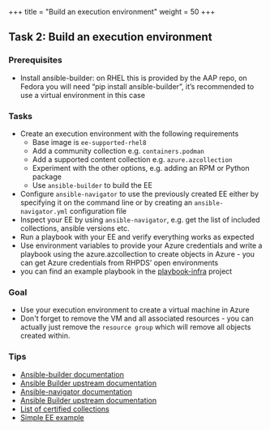 +++
title = "Build an execution environment"
weight = 50
+++

## Task 2: Build an execution environment

### Prerequisites

* Install ansible-builder: on RHEL this is provided by the AAP repo, on Fedora you will need “pip install ansible-builder”, it’s recommended to use a virtual environment in this case

### Tasks

* Create an execution environment with the following requirements
  * Base image is `ee-supported-rhel8`
  * Add a community collection e.g. `containers.podman`
  * Add a supported content collection e.g. `azure.azcollection`
  * Experiment with the other options, e.g. adding an RPM or Python package
  * Use `ansible-builder` to build the EE
* Configure `ansible-navigator` to use the previously created EE either by specifying it on the command line or by creating an `ansible-navigator.yml` configuration file
* Inspect your EE by using `ansible-navigator`, e.g. get the list of included collections, ansible versions etc.
* Run a playbook with your EE and verify everything works as expected
* Use environment variables to provide your Azure credentials and write a playbook using the azure.azcollection to create objects in Azure - you can get Azure credentials from RHPDS’ open environments
* you can find an example playbook in the [playbook-infra](https://github.com/ansible-learnfest/playbooks-infra) project

### Goal

* Use your execution environment to create a virtual machine in Azure
* Don't forget to remove the VM and all associated resources - you can actually just remove the `resource group` which will remove all objects created within.

### Tips

* [Ansible-builder documentation](https://access.redhat.com/documentation/en-us/red_hat_ansible_automation_platform/2.1/html/ansible_builder_guide)
* [Ansible Builder upstream documentation](https://ansible-builder.readthedocs.io/en/stable/index.html)
* [Ansible-navigator documentation](https://access.redhat.com/documentation/en-us/red_hat_ansible_automation_platform/2.1/html/ansible_navigator_creator_guide/index)
* [Ansible Builder upstream documentation](https://ansible-navigator.readthedocs.io/en/latest/)
* [List of certified collections](https://access.redhat.com/articles/3642632)
* [Simple EE example](https://gitlab.com/cjung/ansible-ee-intro)
